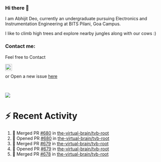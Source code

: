 ### Hi there 👋

I am Abhijit Deo, currently an undergraduate pursuing Electronics and Instrumentation Engineering at BITS Pilani, Goa Campus.


I like to climb high trees and explore nearby jungles along with our cows :)
### Contact me:

Feel free to Contact


[<img align="left" alt="Abhijit Deo | Gmail" width="22px" src="https://cdn.jsdelivr.net/npm/simple-icons@v3/icons/gmail.svg" />][gmail]
<br />


 or Open a new issue [here](https://github.com/abhi-glitchhg/abhi-glitchhg/issues)

[gmail]: mailto:f20190041@goa.bits-pilani.ac.in

<br>



![](https://komarev.com/ghpvc/?username=abhi-glitchhg&color=green)


# :zap: Recent Activity

<!--START_SECTION:activity-->
1. 🎉 Merged PR [#680](https://github.com/the-virtual-brain/tvb-root/pull/680) in [the-virtual-brain/tvb-root](https://github.com/the-virtual-brain/tvb-root)
2. 💪 Opened PR [#680](https://github.com/the-virtual-brain/tvb-root/pull/680) in [the-virtual-brain/tvb-root](https://github.com/the-virtual-brain/tvb-root)
3. 🎉 Merged PR [#679](https://github.com/the-virtual-brain/tvb-root/pull/679) in [the-virtual-brain/tvb-root](https://github.com/the-virtual-brain/tvb-root)
4. 💪 Opened PR [#679](https://github.com/the-virtual-brain/tvb-root/pull/679) in [the-virtual-brain/tvb-root](https://github.com/the-virtual-brain/tvb-root)
5. 🎉 Merged PR [#678](https://github.com/the-virtual-brain/tvb-root/pull/678) in [the-virtual-brain/tvb-root](https://github.com/the-virtual-brain/tvb-root)
<!--END_SECTION:activity-->
